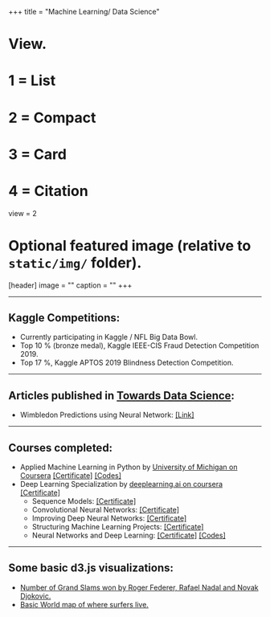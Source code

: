 +++
title = "Machine Learning/ Data Science"

# View.
#   1 = List
#   2 = Compact
#   3 = Card
#   4 = Citation
view = 2

# Optional featured image (relative to `static/img/` folder).
[header]
image = ""
caption = ""
+++

---
## Kaggle Competitions:
* Currently participating in Kaggle / NFL Big Data Bowl. 
* Top 10 % (bronze medal), Kaggle IEEE-CIS Fraud Detection Competition 2019.
* Top 17 %, Kaggle APTOS 2019 Blindness Detection Competition.
---
## Articles published in [Towards Data Science](https://towardsdatascience.com/):
* Wimbledon Predictions using Neural Network: [\[Link\]](https://towardsdatascience.com/predicting-wimbledon-matches-using-neural-network-e2ee4d3dead2)
---
## Courses completed:

* Applied Machine Learning in Python by [University of Michigan on Coursera](https://www.coursera.org/learn/python-machine-learning) [\[Certificate\]](https://www.coursera.org/account/accomplishments/certificate/ZJKGQGPS93RW)
  [\[Codes\]](https://github.com/jugalm/Applied-Machine-Learning-in-Python-University-of-Michigan)
* Deep Learning Specialization by [deeplearning.ai on coursera](https://www.coursera.org/specializations/deep-learning)  [\[Certificate\]](https://www.coursera.org/account/accomplishments/specialization/M2A3DNA7LBWU)
  * Sequence Models: [\[Certificate\]](https://www.coursera.org/account/accomplishments/verify/5YAB2QB4KHZM)
  * Convolutional Neural Networks: [\[Certificate\]](https://www.coursera.org/account/accomplishments/verify/LLTFL5PGQNK7)
  * Improving Deep Neural Networks: [\[Certificate\]](https://www.coursera.org/account/accomplishments/verify/C5RD9KZKDD8U)
  * Structuring Machine Learning Projects: [\[Certificate\]](https://www.coursera.org/account/accomplishments/verify/WTGB95YRDEFH) 
  * Neural Networks and Deep Learning: [\[Certificate\]](https://www.coursera.org/account/accomplishments/certificate/9KEXVC9NF4M9)
 [\[Codes\]](https://github.com/jugalm/Neural-Networks-and-Deep-Learning-by-deeplearning.ai)

---
## Some basic d3.js visualizations:
* [Number of Grand Slams won by Roger Federer, Rafael Nadal and Novak Djokovic.](/Machine_Learning/d3)
* [Basic World map of where surfers live.](/Machine_Learning/d3_map)
